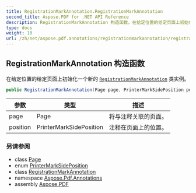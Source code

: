 ```yaml
---
title: RegistrationMarkAnnotation.RegistrationMarkAnnotation
second_title: Aspose.PDF for .NET API Reference
description: RegistrationMarkAnnotation 构造函数。在给定位置的给定页面上初始化 RegistrationMarkAnnotation 类的新实例
type: docs
weight: 10
url: /zh/net/aspose.pdf.annotations/registrationmarkannotation/registrationmarkannotation/
---
```

## RegistrationMarkAnnotation 构造函数

在给定位置的给定页面上初始化一个新的 [`RegistrationMarkAnnotation`](../) 类实例。

```csharp
public RegistrationMarkAnnotation(Page page, PrinterMarkSidePosition position)
```

| 参数 | 类型 | 描述 |
| --- | --- | --- |
| page | Page | 将与注释关联的页面。 |
| position | PrinterMarkSidePosition | 注释在页面上的位置。 |

### 另请参阅

* class [Page](../../../aspose.pdf/page/)
* enum [PrinterMarkSidePosition](../../printermarksideposition/)
* class [RegistrationMarkAnnotation](../)
* namespace [Aspose.Pdf.Annotations](../../../aspose.pdf.annotations/)
* assembly [Aspose.PDF](../../../)